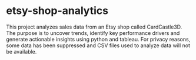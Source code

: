 # etsy-shop-analytics
This project analyzes sales data from an Etsy shop called CardCastle3D. The purpose is to uncover trends, identify key performance drivers and generate actionable insights using python and tableau.
For privacy reasons, some data has been suppressed and CSV files used to analyze data will not be available.
